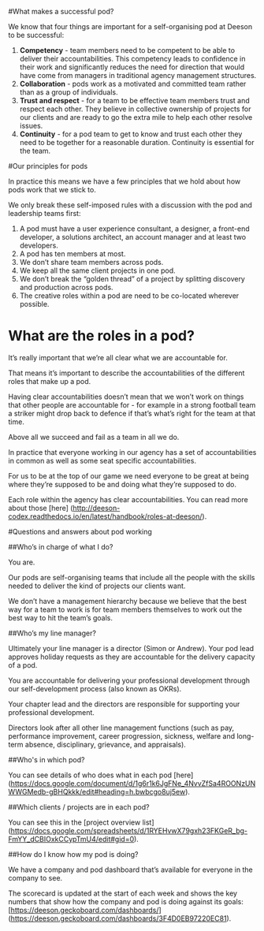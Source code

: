 #What makes a successful pod?

We know that four things are important for a self-organising pod at Deeson to be successful:

1. **Competency** - team members need to be competent to be able to deliver their accountabilities. This competency leads to confidence in their work and significantly reduces the need for direction that would have come from managers in traditional agency management structures.
2. **Collaboration** - pods work as a motivated and committed team rather than as a group of individuals. 
3. **Trust and respect** - for a team to be effective team members trust and respect each other. They believe in collective ownership of projects for our clients and are ready to go the extra mile to help each other resolve issues.
4. **Continuity** - for a pod team to get to know and trust each other they need to be together for a reasonable duration. Continuity is essential for the team. 

#Our principles for pods

In practice this means we have a few principles that we hold about how pods work that we stick to. 

We only break these self-imposed rules with a discussion with the pod and leadership teams first:

1. A pod must have a user experience consultant, a designer, a front-end developer, a solutions architect, an account manager and at least two developers.
2. A pod has ten members at most. 
3. We don’t share team members across pods.
4. We keep all the same client projects in one pod.
5. We don’t break the “golden thread” of a project by splitting discovery and production across pods.
6. The creative roles within a pod are need to be co-located wherever possible.

# What are the roles in a pod?

It’s really important that we’re all clear what we are accountable for. 

That means it’s important to describe the accountabilities of the different roles that make up a pod. 

Having clear accountabilities doesn’t mean that we won’t work on things that other people are accountable for - for example in a strong football team a striker might drop back to defence if that’s what’s right for the team at that time. 

Above all we succeed and fail as a team in all we do. 

In practice that everyone working in our agency has a set of accountabilities in common as well as some seat specific accountabilities. 

For us to be at the top of our game we need everyone to be great at being where they’re supposed to be and doing what they’re supposed to do. 

Each role within the agency has clear accountabilities. You can read more about those [here] (http://deeson-codex.readthedocs.io/en/latest/handbook/roles-at-deeson/).

#Questions and answers about pod working

##Who’s in charge of what I do?

You are. 

Our pods are self-organising teams that include all the people with the skills needed to deliver the kind of projects our clients want. 

We don’t have a management hierarchy because we believe that the best way for a team to work is for team members themselves to work out the best way to hit the team’s goals.

##Who’s my line manager?

Ultimately your line manager is a director (Simon or Andrew). Your pod lead approves holiday requests as they are accountable for the delivery capacity of a pod.

You are accountable for delivering your professional development through our self-development process (also known as OKRs). 

Your chapter lead and the directors are responsible for supporting your professional development. 

Directors look after all other line management functions (such as pay, performance improvement, career progression, sickness, welfare and long-term absence, disciplinary, grievance, and appraisals).

##Who's in which pod?

You can see details of who does what in each pod [here] (https://docs.google.com/document/d/1g6r1k6JgFNe_4NvvZfSa4ROONzUNWWGMedb-gBHQkkk/edit#heading=h.bwbcgo8uj5ew). 

##Which clients / projects are in each pod?

You can see this in the [project overview list] (https://docs.google.com/spreadsheets/d/1RYEHvwX79gxh23FKGeR_bg-FmYY_dCBIOxkCCypTmU4/edit#gid=0).

##How do I know how my pod is doing?

We have a company and pod dashboard that’s available for everyone in the company to see. 

The scorecard is updated at the start of each week and shows the key numbers that show how the company and pod is doing against its goals:
[https://deeson.geckoboard.com/dashboards/] (https://deeson.geckoboard.com/dashboards/3F4D0EB97220EC81).

